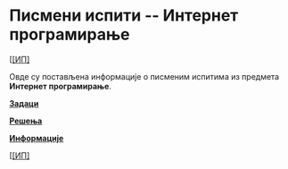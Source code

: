 # Писмени испити -- Интернет програмирање

[[[ИП]](../README.md)

Овде су постављена информације о писменим испитима из предмета **Интернет програмирање**.  

**[Задаци](zadaci/README.md)**

**[Решења](resenja/README.md)**

**[Информације](info/README.md)**

[[[ИП]](../README.md)